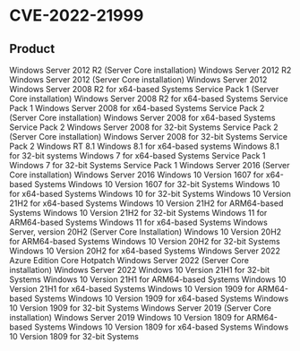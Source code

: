 # CVE-2022-21999

## Product

Windows Server 2012 R2 (Server Core installation)
Windows Server 2012 R2
Windows Server 2012 (Server Core installation)
Windows Server 2012
Windows Server 2008 R2 for x64-based Systems Service Pack 1 (Server Core installation)
Windows Server 2008 R2 for x64-based Systems Service Pack 1
Windows Server 2008 for x64-based Systems Service Pack 2 (Server Core installation)
Windows Server 2008 for x64-based Systems Service Pack 2
Windows Server 2008 for 32-bit Systems Service Pack 2 (Server Core installation)
Windows Server 2008 for 32-bit Systems Service Pack 2
Windows RT 8.1
Windows 8.1 for x64-based systems
Windows 8.1 for 32-bit systems
Windows 7 for x64-based Systems Service Pack 1
Windows 7 for 32-bit Systems Service Pack 1
Windows Server 2016 (Server Core installation)
Windows Server 2016
Windows 10 Version 1607 for x64-based Systems
Windows 10 Version 1607 for 32-bit Systems
Windows 10 for x64-based Systems
Windows 10 for 32-bit Systems
Windows 10 Version 21H2 for x64-based Systems
Windows 10 Version 21H2 for ARM64-based Systems
Windows 10 Version 21H2 for 32-bit Systems
Windows 11 for ARM64-based Systems
Windows 11 for x64-based Systems
Windows Server, version 20H2 (Server Core Installation)
Windows 10 Version 20H2 for ARM64-based Systems
Windows 10 Version 20H2 for 32-bit Systems
Windows 10 Version 20H2 for x64-based Systems
Windows Server 2022 Azure Edition Core Hotpatch
Windows Server 2022 (Server Core installation)
Windows Server 2022
Windows 10 Version 21H1 for 32-bit Systems
Windows 10 Version 21H1 for ARM64-based Systems
Windows 10 Version 21H1 for x64-based Systems
Windows 10 Version 1909 for ARM64-based Systems
Windows 10 Version 1909 for x64-based Systems
Windows 10 Version 1909 for 32-bit Systems
Windows Server 2019 (Server Core installation)
Windows Server 2019
Windows 10 Version 1809 for ARM64-based Systems
Windows 10 Version 1809 for x64-based Systems
Windows 10 Version 1809 for 32-bit Systems